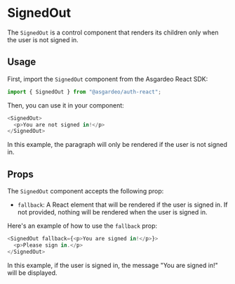 <!--
 * Copyright (c) 2024, WSO2 LLC. (https://www.wso2.com).
 *
 * WSO2 LLC. licenses this file to you under the Apache License,
 * Version 2.0 (the "License"); you may not use this file except
 * in compliance with the License.
 * You may obtain a copy of the License at
 *
 *     http://www.apache.org/licenses/LICENSE-2.0
 *
 * Unless required by applicable law or agreed to in writing,
 * software distributed under the License is distributed on an
 * "AS IS" BASIS, WITHOUT WARRANTIES OR CONDITIONS OF ANY
 * KIND, either express or implied. See the License for the
 * specific language governing permissions and limitations
 * under the License.
-->

# SignedOut

The `SignedOut` is a control component that renders its children only when the user is not signed in.

## Usage

First, import the `SignedOut` component from the Asgardeo React SDK:

```javascript
import { SignedOut } from "@asgardeo/auth-react";
```

Then, you can use it in your component:

```javascript
<SignedOut>
  <p>You are not signed in!</p>
</SignedOut>
```

In this example, the paragraph will only be rendered if the user is not signed in.

## Props

The `SignedOut` component accepts the following prop:

- `fallback`: A React element that will be rendered if the user is signed in. If not provided, nothing will be rendered when the user is signed in.

Here's an example of how to use the `fallback` prop:

```javascript
<SignedOut fallback={<p>You are signed in!</p>}>
  <p>Please sign in.</p>
</SignedOut>
```

In this example, if the user is signed in, the message "You are signed in!" will be displayed.
